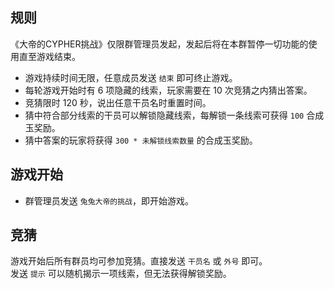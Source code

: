 ## 规则

《大帝的CYPHER挑战》仅限群管理员发起，发起后将在本群暂停一切功能的使用直至游戏结束。

- 游戏持续时间无限，任意成员发送 `结束` 即可终止游戏。
- 每轮游戏开始时有 6 项隐藏的线索，玩家需要在 10 次竞猜之内猜出答案。
- 竞猜限时 120 秒，说出任意干员名时重置时间。
- 猜中符合部分线索的干员可以解锁隐藏线索，每解锁一条线索可获得 `100` 合成玉奖励。
- 猜中答案的玩家将获得 `300 * 未解锁线索数量` 的合成玉奖励。

## 游戏开始

- 群管理员发送 `兔兔大帝的挑战`，即开始游戏。

## 竞猜

游戏开始后所有群员均可参加竞猜。直接发送 `干员名` 或 `外号` 即可。<br>
发送 `提示` 可以随机揭示一项线索，但无法获得解锁奖励。
